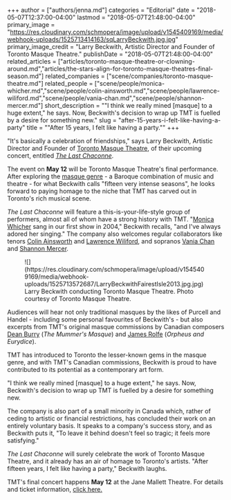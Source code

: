 +++
author = ["authors/jenna.md"]
categories = "Editorial"
date = "2018-05-07T12:37:00-04:00"
lastmod = "2018-05-07T21:48:00-04:00"
primary_image = "https://res.cloudinary.com/schmopera/image/upload/v1545409169/media/webhook-uploads/1525713414163/sqLarryBeckwith.jpg.jpg"
primary_image_credit = "Larry Beckwith, Artistic Director and Founder of Toronto Masque Theatre."
publishDate = "2018-05-07T21:48:00-04:00"
related_articles = ["articles/toronto-masque-theatre-or-clowning-around.md","articles/the-stars-align-for-toronto-masque-theatres-final-season.md"]
related_companies = ["scene/companies/toronto-masque-theatre.md"]
related_people = ["scene/people/monica-whicher.md","scene/people/colin-ainsworth.md","scene/people/lawrence-wiliford.md","scene/people/vania-chan.md","scene/people/shannon-mercer.md"]
short_description = "&quot;I think we really mined [masque] to a huge extent,&quot; he says. Now, Beckwith&#039;s decision to wrap up TMT is fuelled by a desire for something new."
slug = "after-15-years-i-felt-like-having-a-party"
title = "&quot;After 15 years, I felt like having a party.&quot;"
+++

"It's basically a celebration of friendships," says Larry Beckwith, Artistic Director and Founder of [Toronto Masque Theatre](/scene/companies/toronto-masque-theatre/), of their upcoming concert, entitled [*The Last Chaconne*](http://torontomasquetheatre.com/node/67). 

The event on **May 12** will be Toronto Masque Theatre's final performance. After exploring the [masque genre](https://en.wikipedia.org/wiki/Masque) - a Baroque combination of music and theatre - for what Beckwith calls "fifteen very intense seasons", he looks forward to paying homage to the niche that TMT has carved out in Toronto's rich musical scene.

*The Last Chaconne* will feature a this-is-your-life-style group of performers, almost all of whom have a strong history with TMT. "[Monica Whicher](/scene/people/monica-whicher/) sang in our first show in 2004," Beckwith recalls, "and I've always adored her singing." The company also welcomes regular collaborators like tenors [Colin Ainsworth](/scene/people/colin-ainsworth/) and [Lawrence Wiliford](/scene/people/lawrence-wiliford/), and sopranos [Vania Chan](/scene/people/vania-chan/) and [Shannon Mercer](/scene/people/shannon-mercer/).

<figure data-type="image">
![](https://res.cloudinary.com/schmopera/image/upload/v1545409169/media/webhook-uploads/1525713572687/LarryBeckwithFairestIsle2013.jpg.jpg)
<figcaption>Larry Beckwith conducting Toronto Masque Theatre. Photo courtesy of Toronto Masque Theatre.</figcaption>
</figure>

Audiences will hear not only traditional masques by the likes of Purcell and Handel - including some personal favourites of Beckwith's - but also excerpts from TMT's original masque commissions by Canadian composers [Dean Burry](/scene/people/dean-burry/) (*The Mummer's Masque*) and [James Rolfe](/scene/people/james-rolfe/) (*Orpheus and Eurydice*).

TMT has introduced to Toronto the lesser-known gems in the masque genre, and with TMT's Canadian commissions, Beckwith is proud to have contributed to its potential as a contemporary art form.

"I think we really mined [masque] to a huge extent," he says. Now, Beckwith's decision to wrap up TMT is fuelled by a desire for something new.

The company is also part of a small minority in Canada which, rather of ceding to artistic or financial restrictions, has concluded their work on an entirely voluntary basis. It speaks to a company's success story, and as Beckwith puts it, "To leave it behind doesn't feel so tragic; it feels more satisfying."

*The Last Chaconne* will surely celebrate the work of Toronto Masque Theatre, and it already has an air of homage to Toronto's artists. "After fifteen years, I felt like having a party," Beckwith laughs.

TMT's final concert happens **May 12** at the Jane Mallett Theatre. For details and ticket information, [click here.](http://torontomasquetheatre.com/node/67)
